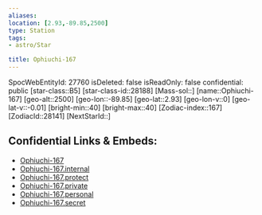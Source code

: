 ```yaml
---
aliases: 
location: [2.93,-89.85,2500]
type: Station
tags:
- astro/Star

title: Ophiuchi-167
---
```

SpocWebEntityId: 27760
isDeleted: false
isReadOnly: false
confidential: public
[star-class::B5]
[star-class-id::28188]
[Mass-sol::]
[name::Ophiuchi-167]
[geo-alt::2500]
[geo-lon::-89.85]
[geo-lat::2.93]
[geo-lon-v::0]
[geo-lat-v::-0.01]
[bright-min::40]
[bright-max::40]
[Zodiac-index::167]
[ZodiacId::28141]
[NextStarId::]



## Confidential Links & Embeds: 
- [Ophiuchi-167](../../../_public/astro/Star/Ophiuchi-167.md) 
- [Ophiuchi-167.internal](../../../_internal/astro/Star/Ophiuchi-167.internal.md) 
- [Ophiuchi-167.protect](../../../_protect/astro/Star/Ophiuchi-167.protect.md) 
- [Ophiuchi-167.private](../../../_private/astro/Star/Ophiuchi-167.private.md) 
- [Ophiuchi-167.personal](../../../_personal/astro/Star/Ophiuchi-167.personal.md) 
- [Ophiuchi-167.secret](../../../_secret/astro/Star/Ophiuchi-167.secret.md) 
